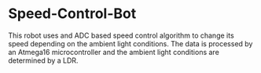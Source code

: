# Speed-Control-Bot
This robot uses and ADC based speed control algorithm to change its speed depending on the ambient light conditions. The data is processed by an Atmega16 microcontroller and the ambient light conditions are determined by a LDR.
